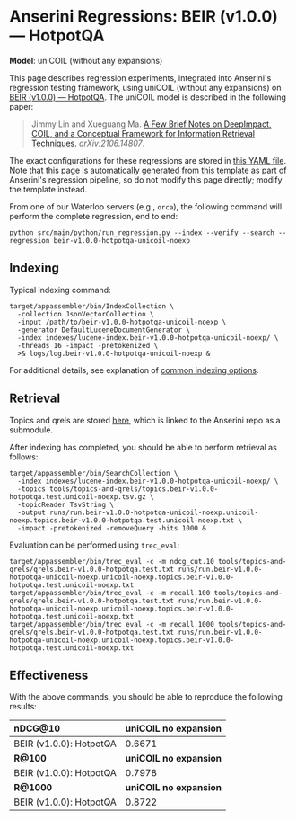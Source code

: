 # Anserini Regressions: BEIR (v1.0.0) &mdash; HotpotQA

**Model**: uniCOIL (without any expansions)

This page describes regression experiments, integrated into Anserini's regression testing framework, using uniCOIL (without any expansions) on [BEIR (v1.0.0) &mdash; HotpotQA](http://beir.ai/).
The uniCOIL model is described in the following paper:

> Jimmy Lin and Xueguang Ma. [A Few Brief Notes on DeepImpact, COIL, and a Conceptual Framework for Information Retrieval Techniques.](https://arxiv.org/abs/2106.14807) _arXiv:2106.14807_.

The exact configurations for these regressions are stored in [this YAML file](../../src/main/resources/regression/beir-v1.0.0-hotpotqa-unicoil-noexp.yaml).
Note that this page is automatically generated from [this template](../../src/main/resources/docgen/templates/beir-v1.0.0-hotpotqa-unicoil-noexp.template) as part of Anserini's regression pipeline, so do not modify this page directly; modify the template instead.

From one of our Waterloo servers (e.g., `orca`), the following command will perform the complete regression, end to end:

```
python src/main/python/run_regression.py --index --verify --search --regression beir-v1.0.0-hotpotqa-unicoil-noexp
```

## Indexing

Typical indexing command:

```
target/appassembler/bin/IndexCollection \
  -collection JsonVectorCollection \
  -input /path/to/beir-v1.0.0-hotpotqa-unicoil-noexp \
  -generator DefaultLuceneDocumentGenerator \
  -index indexes/lucene-index.beir-v1.0.0-hotpotqa-unicoil-noexp/ \
  -threads 16 -impact -pretokenized \
  >& logs/log.beir-v1.0.0-hotpotqa-unicoil-noexp &
```

For additional details, see explanation of [common indexing options](../../docs/common-indexing-options.md).

## Retrieval

Topics and qrels are stored [here](https://github.com/castorini/anserini-tools/tree/master/topics-and-qrels), which is linked to the Anserini repo as a submodule.

After indexing has completed, you should be able to perform retrieval as follows:

```
target/appassembler/bin/SearchCollection \
  -index indexes/lucene-index.beir-v1.0.0-hotpotqa-unicoil-noexp/ \
  -topics tools/topics-and-qrels/topics.beir-v1.0.0-hotpotqa.test.unicoil-noexp.tsv.gz \
  -topicReader TsvString \
  -output runs/run.beir-v1.0.0-hotpotqa-unicoil-noexp.unicoil-noexp.topics.beir-v1.0.0-hotpotqa.test.unicoil-noexp.txt \
  -impact -pretokenized -removeQuery -hits 1000 &
```

Evaluation can be performed using `trec_eval`:

```
target/appassembler/bin/trec_eval -c -m ndcg_cut.10 tools/topics-and-qrels/qrels.beir-v1.0.0-hotpotqa.test.txt runs/run.beir-v1.0.0-hotpotqa-unicoil-noexp.unicoil-noexp.topics.beir-v1.0.0-hotpotqa.test.unicoil-noexp.txt
target/appassembler/bin/trec_eval -c -m recall.100 tools/topics-and-qrels/qrels.beir-v1.0.0-hotpotqa.test.txt runs/run.beir-v1.0.0-hotpotqa-unicoil-noexp.unicoil-noexp.topics.beir-v1.0.0-hotpotqa.test.unicoil-noexp.txt
target/appassembler/bin/trec_eval -c -m recall.1000 tools/topics-and-qrels/qrels.beir-v1.0.0-hotpotqa.test.txt runs/run.beir-v1.0.0-hotpotqa-unicoil-noexp.unicoil-noexp.topics.beir-v1.0.0-hotpotqa.test.unicoil-noexp.txt
```

## Effectiveness

With the above commands, you should be able to reproduce the following results:

| **nDCG@10**                                                                                                  | **uniCOIL no expansion**|
|:-------------------------------------------------------------------------------------------------------------|-----------|
| BEIR (v1.0.0): HotpotQA                                                                                      | 0.6671    |
| **R@100**                                                                                                    | **uniCOIL no expansion**|
| BEIR (v1.0.0): HotpotQA                                                                                      | 0.7978    |
| **R@1000**                                                                                                   | **uniCOIL no expansion**|
| BEIR (v1.0.0): HotpotQA                                                                                      | 0.8722    |
